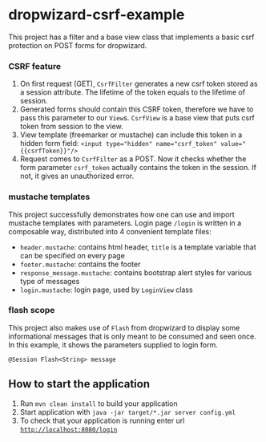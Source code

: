 # dropwizard-csrf-example

This project has a filter and a base view class that implements a basic csrf protection on POST forms for dropwizard.

### CSRF feature

1. On first request (GET), `CsrfFilter` generates a new csrf token stored as a session attribute.
   The lifetime of the token equals to the lifetime of session.
2. Generated forms should contain this CSRF token, therefore we have to pass this parameter to our `View`s.
   `CsrfView` is a base view that puts csrf token from session to the view.
3. View template (freemarker or mustache) can include this token in a hidden form field:
   `<input type="hidden" name="csrf_token" value="{{csrfToken}}"/>`
4. Request comes to `CsrfFilter` as a POST. Now it checks whether the form parameter `csrf_token` actually contains
   the token in the session. If not, it gives an unauthorized error.

### mustache templates

This project successfully demonstrates how one can use and import mustache templates with parameters.
Login page `/login` is written in a composable way, distributed into 4 convenient template files:

- `header.mustache`: contains html header, `title` is a template variable that can be specified on every page
- `footer.mustache`: contains the footer
- `response_message.mustache`:  contains bootstrap alert styles for various type of messages
- `login.mustache`: login page, used by `LoginView` class

### flash scope

This project also makes use of `Flash` from dropwizard to display some informational messages that is only meant to be
consumed and seen once. In this example, it shows the parameters supplied to login form.

`@Session Flash<String> message`


How to start the application
---

1. Run `mvn clean install` to build your application
2. Start application with `java -jar target/*.jar server config.yml`
3. To check that your application is running enter url [`http://localhost:8080/login`](http://localhost:8080/login)

